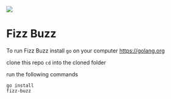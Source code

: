 ![](https://d3l69s690g8302.cloudfront.net/wp-content/uploads/2016/01/go_lang1.png)

# Fizz Buzz

To run Fizz Buzz install `go` on your computer https://golang.org

clone this repo `cd` into the cloned folder

run the following commands

```
go install
fizz-buzz
```
